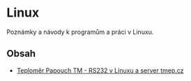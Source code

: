 Linux
=====
Poznámky a návody k programům a práci v Linuxu.

Obsah
-----
* [Teploměr Papouch TM - RS232 v Linuxu a server tmep.cz](/odolezal/linux/blob/master/tmep.cz-logovani.md)
